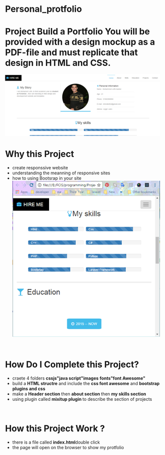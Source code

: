 # Personal_protfolio
<h1>Project Build a Portfolio
You will be provided with a design mockup as a PDF-file and must replicate that design in HTML and CSS.</h1>
<img  src="https://github.com/mohamedlotfe/Personal_protfolio/blob/master/responsive2.PNG">

<br>
<h1> Why this Project </h1>
<ul>
<li>create responssive website</li>
<li>understanding the meanning of responsive sites</li>
<li>how to using Bootsrap in your site</li>
<img  src="https://github.com/mohamedlotfe/Personal_protfolio/blob/master/resposive.PNG">
</ul>
<br>
<h1> How Do I Complete this Project?</h1>
<ul>
<li>craete 4 folders <strong>css</strong><strong>js"java script"</strong><strong>images</strong> <strong>fonts"font Awesome"</strong> </li>
<li>build a <strong>HTML structre</strong> and include the <strong>css font awesome</strong> and <strong>bootstrap plugins and css </strong></li>
<li>make a <strong>Header section </strong> then <strong>about section </strong> then <strong>my skills section </strong></li>
<li>using plugin called <strong>mixitup plugin </strong> to describe the section of projects  </li>
</ul>
<br>
<h1>  How  this Project Work ?</h1>
<ul>
<li>there is a file called <strong>index.html</strong>double click </li>

<li>the page will open on the browser to show my protfolio </li>
</ul>
